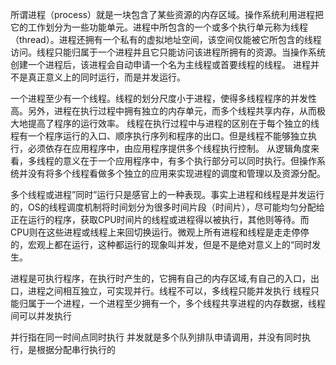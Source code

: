 
所谓进程（process）就是一块包含了某些资源的内存区域。操作系统利用进程把它的工作划分为一些功能单元。进程中所包含的一个或多个执行单元称为线程（thread）。进程还拥有一个私有的虚拟地址空间，该空间仅能被它所包含的线程访问。线程只能归属于一个进程并且它只能访问该进程所拥有的资源。当操作系统创建一个进程后，该进程会自动申请一个名为主线程或首要线程的线程。
进程并不是真正意义上的同时运行，而是并发运行。

一个进程至少有一个线程。线程的划分尺度小于进程，使得多线程程序的并发性高。另外，进程在执行过程中拥有独立的内存单元，而多个线程共享内存，从而极大地提高了程序的运行效率。
线程在执行过程中与进程的区别在于每个独立的线程有一个程序运行的入口、顺序执行序列和程序的出口。但是线程不能够独立执行，必须依存在应用程序中，由应用程序提供多个线程执行控制。
从逻辑角度来看，多线程的意义在于一个应用程序中，有多个执行部分可以同时执行。但操作系统并没有将多个线程看做多个独立的应用来实现进程的调度和管理以及资源分配。

多个线程或进程”同时”运行只是感官上的一种表现。事实上进程和线程是并发运行的，OS的线程调度机制将时间划分为很多时间片段（时间片），尽可能均匀分配给正在运行的程序，获取CPU时间片的线程或进程得以被执行，其他则等待。而CPU则在这些进程或线程上来回切换运行。微观上所有进程和线程是走走停停的，宏观上都在运行，这种都运行的现象叫并发，但是不是绝对意义上的“同时发生。


进程是可执行程序，在执行时产生的，它拥有自己的内存区域,有自己的入口，出口，进程之间相互独立，可实现并行。线程不可以，多线程只能并发执行
线程只能归属于一个进程，一个进程至少拥有一个，多个线程共享进程的内存数据，线程间可以并发执行


并行指在同一时间点同时执行
并发就是多个队列排队申请调用，并没有同时执行，是根据分配串行执行的








